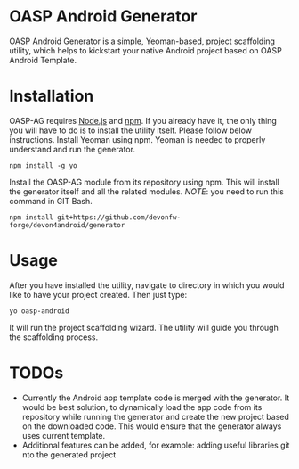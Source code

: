 # OASP Android Generator

OASP Android Generator is a simple, Yeoman-based, project scaffolding utility, which helps to kickstart your native Android project based on OASP Android Template.

# Installation

OASP-AG requires [Node.js](https://nodejs.org/) and [npm](https://npmjs.org). If you already have it, the only thing you will have to do is to install the utility itself. Please follow below instructions.
Install Yeoman using npm. Yeoman is needed to properly understand and run the generator.
```
npm install -g yo
```
Install the OASP-AG module from its repository using npm. This will install the generator itself and all the related modules. *NOTE*: you need to run this command in GIT Bash.
```
npm install git+https://github.com/devonfw-forge/devon4android/generator
```
  
# Usage 

After you have installed the utility, navigate to directory in which you would like to have your project created. Then just type:

```
yo oasp-android
```
It will run the project scaffolding wizard. The utility will guide you through the scaffolding process.

# TODOs

- Currently the Android app template code is merged with the generator. It would be best solution, to dynamically load the app code from its repository while running the generator and create the new project based on the downloaded code. This would ensure that the generator always uses current template.
- Additional features can be added, for example: adding useful libraries git nto the generated project